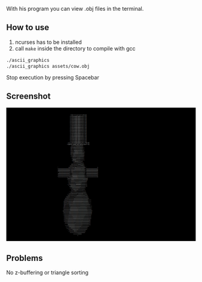 With his program you can view .obj files in the terminal.

## How to use 
1. ncurses has to be installed  
2. call `make` inside the directory to compile with gcc


```code 
./ascii_graphics
./ascii_graphics assets/cow.obj
```
Stop execution by pressing Spacebar

## Screenshot
![Example](assets/snowman.png)

## Problems 
No z-buffering or triangle sorting